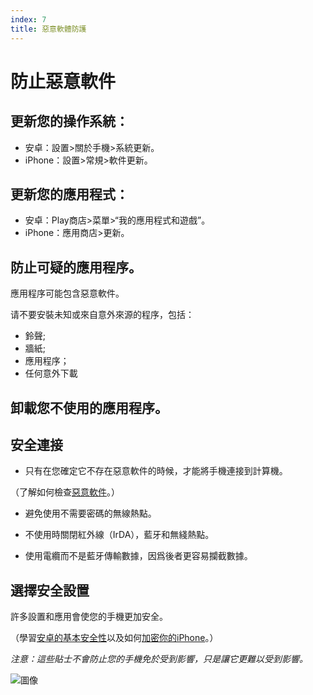 ```yaml
---
index: 7
title: 惡意軟體防護
---
```

# 防止惡意軟件

## 更新您的操作系統：

*   安卓：設置>關於手機>系統更新。
*   iPhone：設置>常規>軟件更新。

## 更新您的應用程式：

*   安卓：Play商店>菜單>“我的應用程式和遊戲”。
*   iPhone：應用商店>更新。

## 防止可疑的應用程序。

應用程序可能包含惡意軟件。

请不要安裝未知或來自意外來源的程序，包括：

*   鈴聲;
*   牆紙;
*   應用程序；
*   任何意外下載

## 卸載您不使用的應用程序。

## 安全連接

*   只有在您確定它不存在惡意軟件的時候，才能將手機連接到計算機。

（了解如何檢查[惡意軟件](umbrella://information/malware/beginner)。）

*   避免使用不需要密碼的無線熱點。

*   不使用時關閉紅外線（IrDA），藍牙和無綫熱點。

*   使用電纜而不是藍牙傳輸數據，因爲後者更容易攔截數據。

## 選擇安全設置

許多設置和應用會使您的手機更加安全。

（學習[安卓的基本安全性](umbrella://tools/other/s_android.md)以及如何[加密你的iPhone](umbrella://tools/encryption/s_encrypt-your-iphone.md)。）

*注意：這些貼士不會防止您的手機免於受到影響，只是讓它更難以受到影響。*

![圖像](mobile6.png)